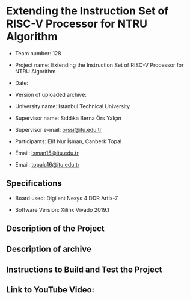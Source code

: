 # Extending the Instruction Set of RISC-V Processor for NTRU Algorithm


 - Team number: 128

 - Project name: Extending the Instruction Set of RISC-V Processor for NTRU Algorithm

 - Date: 

 - Version of uploaded archive:


 - University name: Istanbul Technical University  

 - Supervisor name: Sıddıka Berna Örs Yalçın

 - Supervisor e-mail: orssi@itu.edu.tr 

 - Participants: Elif Nur İşman, Canberk Topal

 - Email: isman15@itu.edu.tr

 - Email: topalc16@itu.edu.tr
 
## Specifications

 - Board used: Digilent Nexys 4 DDR Artix-7  

 - Software Version: Xilinx Vivado 2019.1 

## Description of the Project

 

## Description of archive

## Instructions to Build and Test the Project


 

## Link to YouTube Video:
